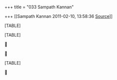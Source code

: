 +++
title = "033 Sampath Kannan"

+++
[[Sampath Kannan	2011-02-10, 13:58:36 [Source](https://groups.google.com/g/bvparishat/c/Cg33QC1m0DM)]]



[TABLE]

[TABLE]





[TABLE]



